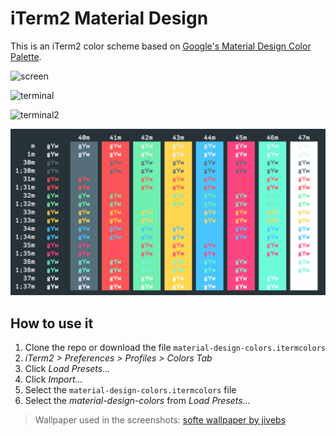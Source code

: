# iTerm2 Material Design

This is an iTerm2 color scheme based on [Google's Material Design Color Palette](http://www.google.com/design/spec/style/color.html).

![screen](img/screen-mock-1.png)

![terminal](img/screen-mock-2.png)

![terminal2](img/screen-mock-3.png)

![colors](img/colors.png)

## How to use it

1. Clone the repo or download the file `material-design-colors.itermcolors`
2. *iTerm2 > Preferences > Profiles > Colors Tab*
3. Click *Load Presets...*
4. Click *Import...*
5. Select the `material-design-colors.itermcolors` file
5. Select the *material-design-colors* from *Load Presets...*


> Wallpaper used in the screenshots: [softe wallpaper by jivebs](http://jivebs.deviantart.com/art/softe-wallpaper-392758319)
